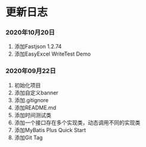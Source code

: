 # 更新日志

### 2020年10月20日
1. 添加Fastjson 1.2.74
2. 添加EasyExcel WriteTest Demo

### 2020年09月22日
1. 初始化项目
2. 添加自定义banner
3. 添加.gitignore
4. 添加README.md
5. 添加时间测试类
6. 添加一个接口存在多个实现类，动态调用不同的实现类
7. 添加MyBatis Plus Quick Start
8. 添加Git Tag

